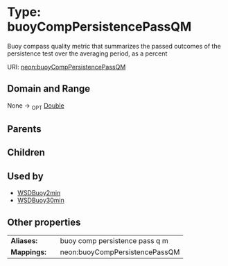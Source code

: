 
# Type: buoyCompPersistencePassQM


Buoy compass quality metric that summarizes the passed outcomes of the persistence test over the averaging period, as a percent

URI: [neon:buoyCompPersistencePassQM](https://data.neonscience.org/buoyCompPersistencePassQM)


## Domain and Range

None ->  <sub>OPT</sub> [Double](types/Double.md)

## Parents


## Children


## Used by

 * [WSDBuoy2min](WSDBuoy2min.md)
 * [WSDBuoy30min](WSDBuoy30min.md)

## Other properties

|  |  |  |
| --- | --- | --- |
| **Aliases:** | | buoy comp persistence pass q m |
| **Mappings:** | | neon:buoyCompPersistencePassQM |

